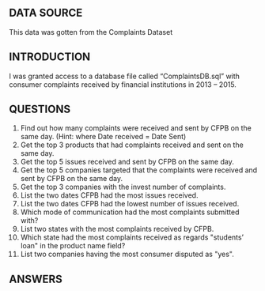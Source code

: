 ## DATA SOURCE
This data was gotten from the Complaints Dataset

## INTRODUCTION
I was  granted access to a database file called “ComplaintsDB.sql” with consumer complaints received by financial 
institutions in 2013 – 2015.

## QUESTIONS
1. Find out how many complaints were received and sent by CFPB on the same day. (Hint: 
where Date received = Date Sent)
2. Get the top 3 products that had complaints received and sent on the same day.
3. Get the top 5 issues received and sent by CFPB on the same day.
4. Get the top 5 companies targeted that the complaints were received and sent by CFPB 
on the same day.
5. Get the top 3 companies with the invest number of complaints.
6. List the two dates CFPB had the most issues received.
7. List the two dates CFPB had the lowest number of issues received.
8. Which mode of communication had the most complaints submitted with?
9. List two states with the most complaints received by CFPB.
10. Which state had the most complaints received as regards "students’ loan" in the product 
name field?
11. List two companies having the most consumer disputed as "yes".

## ANSWERS


